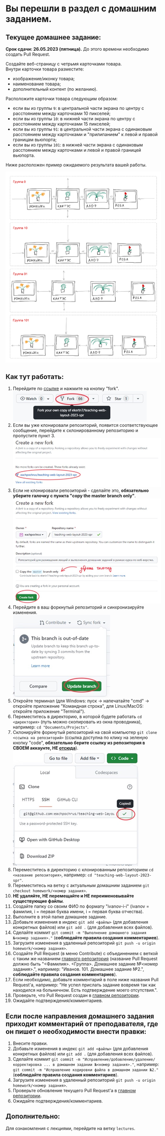 # Вы перешли в раздел с домашним заданием.

## Текущее домашнее задание:

**Срок сдачи: 26.05.2023 (пятница).** До этого времени необходимо создать Pull Request.

Создайте веб-страницу с четрьмя карточками товара.  
Внутри карточки товара разместите:
- изображение/иконку товара;
- наименование товара;
- дополнительный контент (по желанию).

Расположите карточки товара следующим образом:
- если вы из группы `9`: в центральной части экрана по центру с расстоянием между карточками 10 пикселей;
- если вы из группы `10`: в нижней части экрана по центру с расстоянием между карточками 15 пикселей;
- если вы из группы `91`: в центральной части экрана с одинаковым расстоянием между карточками и "прилипанием" к левой и правой границам вьюпорта;
- если вы из группы `101`: в нижней части экрана с одинаковым расстоянием между карточками и левой и правой границей вьюпорта.

Ниже расположен пример ожидаемого результата вашей работы.

![Пример результата](https://github.com/ekertn7/graph-library-interface/raw/master/EXAMPLE.png)

## Как тут работать:
1. Перейдите по [ссылке](https://github.com/ekertn7/teaching-web-layout-2023-spr/) и нажмите на кнопку "fork".  
![Шаг 1](https://github.com/ekertn7/graph-library-interface/raw/master/STEP1.jpg)
2. Если вы уже клонировали репозиторий, появится соответствующее сообщение, перейдите к склонированному репозиторию и пропустите пункт 3.  
![Шаг 2](https://github.com/ekertn7/graph-library-interface/raw/master/STEP2.jpg)
3. Если не клонировали репозиторий - сделайте это, **обязательно уберите галочку с пункта "copy the master branch only"**.  
![Шаг 3](https://github.com/ekertn7/graph-library-interface/raw/master/STEP3.jpg)
4. Перейдите в ваш форкнутый репозиторий и синхронизируйте изменения.  
![Шаг 4](https://github.com/ekertn7/graph-library-interface/raw/master/STEP4.jpg)
5. Откройте терминал (для Windows: пуск -> напечатайте "cmd" -> откройте приложение "Командная строка", для Linux/MacOS: откройте приложение "Terminal").
6. Переместитесь в директорию, в которой будете работать `cd <директория>` (путь можно скопировать из окна проводника), например: `cd "Documents/Projects"`.
7. Склонируйте форкнутый репозиторий на свой компьютер `git clone <ссылка на репозиторий>` (ссылка доступна по клику на зеленую кнопку "code", **обязательно берите ссылку из репозитория в СВОЕМ аккаунте, НЕ [отсюда](https://github.com/ekertn7/teaching-web-layout-2023-spr)**).  
![Шаг 5](https://github.com/ekertn7/graph-library-interface/raw/master/STEP5.jpg)
8. Переместитесь в директорию с клонированным репозиторием `cd <название репозитория>`, например: `cd "teaching-web-layout-2023-spr"`.
9. Переместитесь на ветку с актуальным домашним заданием `git checkout homework/<номер задания>`.
10. **НЕ удаляйте, НЕ перемещайте и НЕ переименовывайте существующие файлы**.
11. Создайте папку со своим ФИО по формату "ivanov-i-i" (ivanov = фамилия, i = первая буква имени, i = первая буква отчества).
12. Выполните в этой папке домашнее задание.
13. Добавьте изменения в индекс `git add <файлы>` (для добавления конкретных файлов) или `git add .` (для добавления всех файлов).
14. Сделайте коммит `git commit -m "Выполнение домашнего задания №<номер задания>."` (**соблюдайте правила создания комментариев**).
15. Загрузите изменения в удаленный репозиторий `git push -u origin homework/<номер задания>`.
16. Создайте Pull Request (в меню Contribute) с объединением с веткой с таким же названием [главного репозитория](https://github.com/ekertn7/teaching-web-layout-2023-spr) (название Pull Request должно быть "<Фамилия>. <Группа>. Домашнее задание №<номер задания>.", например: "Иванов. 101. Домашнее задание №2.", **соблюдайте правила создания комментариев**).
17. Если необходимо, добавьте комментарий в поле ниже названия Pull Request'а, например: "Не успел прислать задание вовремя так как находился на больничном. Есть подтверждение моего отсутствия.".
18. Проверьте, что Pull Request создан в [главном репозитории](https://github.com/ekertn7/teaching-web-layout-2023-spr).
19. Ожидайте подтверждения/комментариев.

## Если после направления домашнего задания приходит комментарий от преподавателя, где он пишет о необходимости внести правки:
1. Внесите правки.
2. Добавьте изменения в индекс `git add <файлы>` (для добавления конкретных файлов) или `git add .` (для добавления всех файлов).
3. Сделайте коммит `git commit -m "Исправление/добавление/удаление/корректировка ... в домашнем задании №<номер задания>."`, например: `git commit -m "Исправление кодировки файла в домашнем задании №2."` (**соблюдайте правила создания комментариев**).
4. Загрузите изменения в удаленный репозиторий `git push -u origin homework/<номер задания>`.
5. Проверьте обновление текущего Pull Request'а в [главном репозитории](https://github.com/ekertn7/teaching-web-layout-2023-spr).
6. Ожидайте подтверждения/комментариев.

## Дополнительно:

Для ознакомления с лекциями, перейдите на ветку `lectures`.
